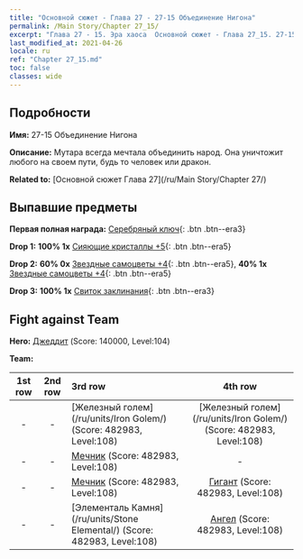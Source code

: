 ```yaml
---
title: "Основной сюжет - Глава 27 - 27-15 Объединение Нигона"
permalink: /Main Story/Chapter 27_15/
excerpt: "Глава 27 - 15. Эра хаоса  Основной сюжет - Глава 27_15. 27-15 Объединение Нигона"
last_modified_at: 2021-04-26
locale: ru
ref: "Chapter 27_15.md"
toc: false
classes: wide
---
```


## Подробности

 **Имя:** 27-15 Объединение Нигона

 **Описание:** Мутара всегда мечтала объединить народ. Она уничтожит любого на своем пути, будь то человек или дракон.

 **Related to:** [Основной сюжет Глава 27](/ru/Main Story/Chapter 27/)

## Выпавшие предметы

 **Первая полная награда:** [Серебряный ключ](/ItemsRU/con_693/){: .btn .btn--era3}

 **Drop 1:** **100% 1x** [Сияющие кристаллы +5](/ItemsRU/mat_101/){: .btn .btn--era5}

 **Drop 2:** **60% 0x** [Звездные самоцветы +4](/ItemsRU/mat_93/){: .btn .btn--era5}, **40% 1x** [Звездные самоцветы +4](/ItemsRU/mat_93/){: .btn .btn--era5}

 **Drop 3:** **100% 1x** [Свиток заклинания](/ItemsRU/con_694/){: .btn .btn--era3}


## Fight against Team
 **Hero:** [Джеддит](/ru/heroes/Jeddite/) (Score: 140000, Level:104)

 **Team:**


  | 1st row | 2nd row | 3rd row | 4th row |
  |:----:|:----:|:----|:----:|
  | - | - | [Железный голем](/ru/units/Iron Golem/) (Score: 482983, Level:108)  | [Железный голем](/ru/units/Iron Golem/) (Score: 482983, Level:108)  |
  | - | - | [Мечник](/ru/units/Swordsman/) (Score: 482983, Level:108)  | - |
  | - | - | [Мечник](/ru/units/Swordsman/) (Score: 482983, Level:108)  | [Гигант](/ru/units/Giant/) (Score: 482983, Level:108)  |
  | - | - | [Элементаль Камня](/ru/units/Stone Elemental/) (Score: 482983, Level:108)  | [Ангел](/ru/units/Angel/) (Score: 482983, Level:108)  |


